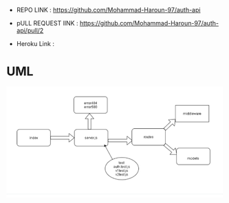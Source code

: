 
* REPO LINK : https://github.com/Mohammad-Haroun-97/auth-api 
* pULL REQUEST lINK : https://github.com/Mohammad-Haroun-97/auth-api/pull/2

* Heroku Link : 

# UML
![](UML-Lab08.PNG)